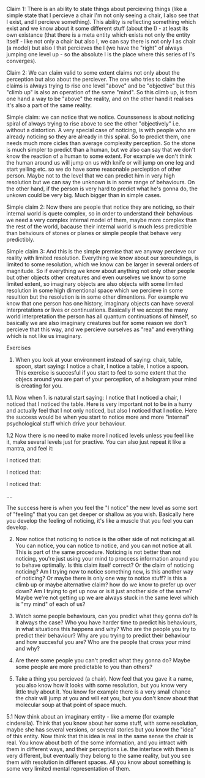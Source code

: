 Claim 1: There is an ability to state things about percieving things (like a simple state that I percieve a chair  I'm not only seeing a chair, I also see that I exist, and I percieve something). This ability is reflecting something which exist and we know about it some different stuff (about the I) - at least its own existance (that there is a meta entity which exists not only the entity itself - like not only a chair but also I, we can say there is not only I as chair (a model) but also I that percieves the I (we have the "right" of always jumping one level up - so the absolute I is the place where this series of I's converges). 

Claim 2: We can claim valid to some extent claims not only about the perception but also about the perciever. The one who tries to claim the claims is always trying to rise one level "above" and be "objective" but this "climb up" is also an operation of the same "mind". So this climb up, is from one hand a way to be "above" the reality, and on the other hand it realises it's also a part of the same reality. 

Simple claim: we can notice that we notice. Counsseness is about noticing spiral of always trying to rise above to see the other "objectively" i.e. without a distortion. A very special case of noticing, is with people who are already noticing so they are already in this spiral. So to predict them, one needs much more cicles than average complexity perception. So the stone is much simpler to predict than a human, but we also can say that we don't know the reaction of a human to some extent. For example we don't think the human around us will jump on us with knife or will jump on one leg and start yelling etc. so we do have some reasonable percieption of other person. Maybe not to the level that we can predict him in very high resolution but we can say the unknown is in some range of behaviours. On the other hand, if the person is very hard to predict what he's gonna do, the unkown could be very big. Much bigger than in simple cases. 

Simple claim 2: Now there are people that notice they are noticing, so their internal world is quete complex, so in order to understand their behavious we need a very complex internal model of them, maybe more complex than the rest of the world, bacause their internal world is much less predictible than behviours of stones or planes or simple people that behave very predictibly. 

Simple claim 3: And this is the simple premise that we anyway percieve our reality with limited resolution. Everything we know about our soroundings, is limited to some resolution, which we know can be larger in several orders of magnitude. So if everything we know about anything not only other people but other objects other creatures and even ourselves we know to some limited extent, so imaginary objects are also objects with some limited resolution in some high dimentional space which we percieve in some resultion but the resolution is in some other dimentions. For example we know that one person has one history, imaginary objects can have several interpretations or lives or continuations. Basically if we accept the many world interpretation the person has all quantum continuations of himself, so basically we are also imaginary creatures but for some reason we don't percieve that this way, and we percieve ourselves as "rea" and everything which is not like us imaginary. 

Exercises

1. When you look at your environment instead of saying: chair, table, spoon, start saying: I notice a chair, I notice a table, I notice a spoon. This exercise is succesful if you start to feel to some extent that the objecs around you are part of your perception, of a hologram your mind is creating for you. 

1.1. Now when 1. is natural start saying: I notice that I noticed a chair, I noticed that I noticed the table. Here is very important not to be in a hurry and actually feel that I not only noticed, but also I noticed that I notice. Here the success would be when you start to notice more and more "internal" psychological stuff which drive your behaviour. 

1.2 Now there is no need to make more I noticed levels unless you feel like it, make several levels just for practive. You can also just repeat it like a mantra, and feel it: 

I noticed that:

I noticed that: 

I noticed that:

....

The success here is when you feel the "I notice" the new level as some sort of "feeling" that you can get deeper or shallow as you wish. Basically here you develop the feeling of noticing, it's like a muscle that you feel you can develop. 

2. Now notice that noticing to notice is the other side of not noticing at all. You can notice, you can notice to notice, and you can not notice at all. This is part of the same procedure. Noticing is not better than not noticing, you're just using your mind to proccess information around you to behave optimally. Is this claim itself correct? Or the claim of noticing noticing? Am I trying now to notice something new, is this another way of noticing? Or maybe there is only one way to notice stuff? is this a climb up or maybe alternative claim? how do we know to prefer up over down? Am I trying to get up now or is it just another side of the same? Maybe we're not getting up we are always stuck in the same level which is "my mind" of each of us? 

3. Watch some people behaviours, can you predict what they gonna do? Is it always the case? Who you have harder time to predict his behaviours, in what situations this happens and why? Who are the people you try to predict their behaviour? Why are you trying to predict their behaviour and how succesful you are? Who are the people that cross your mind and why?

4. Are there some people you can't predict what they gonna do? Maybe some people are more predictable to you than others? 

5. Take a thing you percieved (a chair). Now feel that you gave it a name, you also know how it looks with some resolution, but you know very little truly about it. You know for example there is a very small chance the chair will jump at you and will eat you, but you don't know about that molecular soup at that point of space much. 

5.1 Now think about an imaginary entity - like a meme (for example cinderella). Think that you know about her some stuff, with some resolution, maybe she has several versions, or several stories but you know the "idea" of this entity. Now think that this idea is real in the same sense the chair is real. You know about both of the some information, and you intract with them in different ways, and their perceptions i.e. the interface with them is very different, but eventually they belong to the same reality, but you see them with resolution in different spaces. All you know about something is some very limited mental representation of them. 


